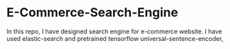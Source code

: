 # E-Commerce-Search-Engine
In this repo, I have designed search engine for e-commerce website. I have used elastic-search and pretrained tensorflow universal-sentence-encoder,
